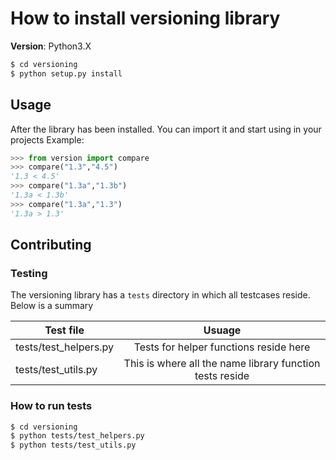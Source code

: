 # How to install versioning library
**Version**: Python3.X 
```bash
$ cd versioning
$ python setup.py install
```

## Usage
After the library has been installed. You can import it and start using in your projects
Example:
```python
>>> from version import compare
>>> compare("1.3","4.5")
'1.3 < 4.5'
>>> compare("1.3a","1.3b")
'1.3a < 1.3b'
>>> compare("1.3a","1.3")
'1.3a > 1.3'
```
## Contributing
### Testing
The versioning library has a `tests` directory in which all testcases reside. Below is a summary

| Test file  | Usuage   |
| ----------------------|:--------------------------------------:|
| tests/test_helpers.py | Tests for helper functions reside here |
| tests/test_utils.py   | This is where all the name library function tests reside |

### How to run tests
```bash
$ cd versioning
$ python tests/test_helpers.py
$ python tests/test_utils.py
```
